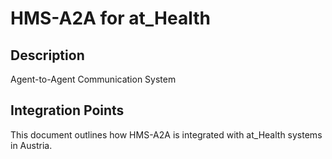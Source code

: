 # HMS-A2A for at_Health

## Description

Agent-to-Agent Communication System

## Integration Points

This document outlines how HMS-A2A is integrated with at_Health systems in Austria.

